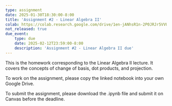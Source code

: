 ```yaml
---
type: assignment
date: 2025-01-30T18:30:00-8:00
title: 'Assignment #2 - Linear Algebra II'
colab: https://colab.research.google.com/drive/1en-jANhsR1n-2P0JRJr5VVUNU-qWhDN_?usp=sharing
not_released: true
due_event: 
    type: due
    date: 2025-02-12T23:59:00-8:00
    description: 'Assignment #2 - Linear Algebra II due'
---
```

This is the homework corresponding to the Linear Algebra II lecture. It covers the concepts of change of basis, dot products, and projection.

To work on the assignment, please copy the linked notebook into your own Google Drive. 

To submit the assignment, please download the .ipynb file and submit it on Canvas before the deadline.

